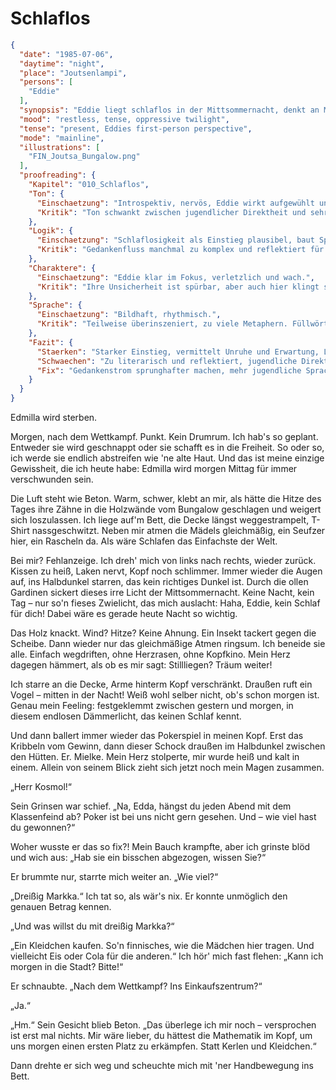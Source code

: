 # Schlaflos

```json
{
  "date": "1985-07-06",
  "daytime": "night",
  "place": "Joutsenlampi",
  "persons": [
    "Eddie"
  ],
  "synopsis": "Eddie liegt schlaflos in der Mittsommernacht, denkt an Mielkes bedrohliche Worte nach dem Pokerspiel und fühlt sich zerrissen zwischen Angst und Trotz.",
  "mood": "restless, tense, oppressive twilight",
  "tense": "present, Eddies first-person perspective",
  "mode": "mainline",
  "illustrations": [
    "FIN_Joutsa_Bungalow.png"
  ],
  "proofreading": {
    "Kapitel": "010_Schlaflos",
    "Ton": {
      "Einschaetzung": "Introspektiv, nervös, Eddie wirkt aufgewühlt und gedanklich sprunghaft.",
      "Kritik": "Ton schwankt zwischen jugendlicher Direktheit und sehr literarischen Formulierungen. Gefahr, dass Authentizität leidet."
    },
    "Logik": {
      "Einschaetzung": "Schlaflosigkeit als Einstieg plausibel, baut Spannung auf.",
      "Kritik": "Gedankenfluss manchmal zu komplex und reflektiert für eine 17-Jährige in dieser Situation. Könnte spontaner und ungeordneter wirken."
    },
    "Charaktere": {
      "Einschaetzung": "Eddie klar im Fokus, verletzlich und wach.",
      "Kritik": "Ihre Unsicherheit ist spürbar, aber auch hier klingt sie stellenweise zu erwachsen. Nebenfiguren treten nicht auf."
    },
    "Sprache": {
      "Einschaetzung": "Bildhaft, rhythmisch.",
      "Kritik": "Teilweise überinszeniert, zu viele Metaphern. Füllwörter fehlen fast komplett – dadurch wirkt es zu glatt und wenig jugendlich."
    },
    "Fazit": {
      "Staerken": "Starker Einstieg, vermittelt Unruhe und Erwartung, Leser ist sofort bei Eddie.",
      "Schwaechen": "Zu literarisch und reflektiert, jugendliche Direktheit fehlt an einigen Stellen.",
      "Fix": "Gedankenstrom sprunghafter machen, mehr jugendliche Spracheelemente einbauen, Metaphern reduzieren."
    }
  }
}
```

Edmilla wird sterben.

Morgen, nach dem Wettkampf. Punkt. Kein Drumrum. Ich hab's so geplant. Entweder
sie wird geschnappt oder sie schafft es in die Freiheit. So oder so, ich werde
sie endlich abstreifen wie 'ne alte Haut. Und das ist meine einzige Gewissheit,
die ich heute habe: Edmilla wird morgen Mittag für immer verschwunden sein.

Die Luft steht wie Beton. Warm, schwer, klebt an mir, als hätte die Hitze des
Tages ihre Zähne in die Holzwände vom Bungalow geschlagen und weigert sich
loszulassen. Ich liege auf'm Bett, die Decke längst weggestrampelt, T-Shirt
nassgeschwitzt. Neben mir atmen die Mädels gleichmäßig, ein Seufzer hier, ein
Rascheln da. Als wäre Schlafen das Einfachste der Welt.

Bei mir? Fehlanzeige. Ich dreh' mich von links nach rechts, wieder zurück.
Kissen zu heiß, Laken nervt, Kopf noch schlimmer. Immer wieder die Augen auf,
ins Halbdunkel starren, das kein richtiges Dunkel ist. Durch die ollen Gardinen
sickert dieses irre Licht der Mittsommernacht. Keine Nacht, kein Tag – nur so'n
fieses Zwielicht, das mich auslacht: Haha, Eddie, kein Schlaf für dich! Dabei
wäre es gerade heute Nacht so wichtig.

Das Holz knackt. Wind? Hitze? Keine Ahnung. Ein Insekt tackert gegen die
Scheibe. Dann wieder nur das gleichmäßige Atmen ringsum. Ich beneide sie alle.
Einfach wegdriften, ohne Herzrasen, ohne Kopfkino. Mein Herz dagegen hämmert,
als ob es mir sagt: Stillliegen? Träum weiter!

Ich starre an die Decke, Arme hinterm Kopf verschränkt. Draußen ruft ein Vogel –
mitten in der Nacht! Weiß wohl selber nicht, ob's schon morgen ist. Genau mein
Feeling: festgeklemmt zwischen gestern und morgen, in diesem endlosen
Dämmerlicht, das keinen Schlaf kennt.

Und dann ballert immer wieder das Pokerspiel in meinen Kopf. Erst das Kribbeln
vom Gewinn, dann dieser Schock draußen im Halbdunkel zwischen den Hütten. Er.
Mielke. Mein Herz stolperte, mir wurde heiß und kalt in einem. Allein von seinem
Blick zieht sich jetzt noch mein Magen zusammen.

„Herr Kosmol!“

Sein Grinsen war schief. „Na, Edda, hängst du jeden Abend mit dem Klassenfeind
ab? Poker ist bei uns nicht gern gesehen. Und – wie viel hast du gewonnen?“

Woher wusste er das so fix?! Mein Bauch krampfte, aber ich grinste blöd und wich
aus: „Hab sie ein bisschen abgezogen, wissen Sie?“

Er brummte nur, starrte mich weiter an. „Wie viel?“

„Dreißig Markka.“ Ich tat so, als wär's nix. Er konnte unmöglich den genauen
Betrag kennen.

„Und was willst du mit dreißig Markka?“

„Ein Kleidchen kaufen. So'n finnisches, wie die Mädchen hier tragen. Und
vielleicht Eis oder Cola für die anderen.“ Ich hör' mich fast flehen: „Kann ich
morgen in die Stadt? Bitte!“

Er schnaubte. „Nach dem Wettkampf? Ins Einkaufszentrum?“

„Ja.“

„Hm.“ Sein Gesicht blieb Beton. „Das überlege ich mir noch – versprochen ist
erst mal nichts. Mir wäre lieber, du hättest die Mathematik im Kopf, um uns
morgen einen ersten Platz zu erkämpfen. Statt Kerlen und Kleidchen.“

Dann drehte er sich weg und scheuchte mich mit 'ner Handbewegung ins Bett.
